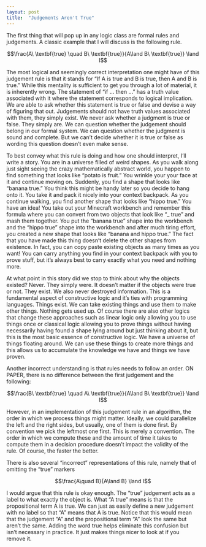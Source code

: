 ```yaml
---
layout: post
title:  "Judgements Aren't True"
---
```

The first thing that will pop up in any logic class are formal rules and judgements. A classic example that I will discuss is the following rule.

$$\frac{A\ \textbf{true} \quad B\ \textbf{true}}{A\land B\ \textbf{true}} \land I$$

The most logical and seemingly correct interpretation one might have of this judgement rule is that it stands for “If A is true and B is true, then A and B is true.” While this mentality is sufficient to get you through a lot of material, it is inherently wrong. The statement of “if … then …” has a truth value associated with it where the statement corresponds to logical implication. We are able to ask whether this statement is true or false and devise a way of figuring that out. Judgements should not have truth values associated with them, they simply exist. We never ask whether a judgment is true or false. They simply are. We can question whether the judgement should belong in our formal system. We can question whether the judgment is sound and complete. But we can’t decide whether it is true or false as wording this question doesn’t even make sense.

To best convey what this rule is doing and how one should interpret, I’ll write a story. You are in a universe filled of weird shapes. As you walk along just sight seeing the crazy mathematically abstract world, you happen to find something that looks like “potato is fruit.” You wrinkle your your face at it and continue moving on. Suddenly, you find a shape that looks like “banana true.” You think this might be handy later so you decide to hang onto it. You take it and pack it nicely into your context backpack. As you continue walking, you find another shape that looks like “hippo true.” You have an idea! You take out your Minecraft workbench and remember this formula where you can convert from two objects that look like “_ true” and mash them together. You put the “banana true” shape into the workbench and the “hippo true” shape into the workbench and after much tiring effort, you created a new shape that looks like “banana and hippo true.” The fact that you have made this thing doesn’t delete the other shapes from existence. In fact, you can copy paste existing objects as many times as you want! You can carry anything you find in your context backpack with you to prove stuff, but it’s always best to carry exactly what you need and nothing more.

At what point in this story did we stop to think about why the objects existed? Never. They simply were. It doesn’t matter if the objects were true or not. They exist. We also never destroyed information. This is a fundamental aspect of constructive logic and it’s ties with programming languages. Things exist. We can take existing things and use them to make other things. Nothing gets used up. Of course there are also other logics that change these approaches such as linear logic only allowing you to use things once or classical logic allowing you to prove things without having necessarily having found a shape lying around but just thinking about it, but this is the most basic essence of constructive logic. We have a universe of things floating around. We can use these things to create more things and this allows us to accumulate the knowledge we have and things we have proven.

Another incorrect understanding is that rules needs to follow an order. ON PAPER, there is no difference between the first judgement and the following:

$$\frac{B\ \textbf{true} \quad A\ \textbf{true}}{A\land B\ \textbf{true}} \land I$$

However, in an implementation of this judgement rule in an algorithm, the order in which we process things might matter. Ideally, we could parallelize the left and the right sides, but usually, one of them is done first. By convention we pick the leftmost one first. This is merely a convention. The order in which we compute these and the amount of time it takes to compute them in a decision procedure doesn’t impact the validity of the rule. Of course, the faster the better.

There is also several “incorrect” representations of this rule, namely that of omitting the “true” markers

$$\frac{A\quad B}{A\land B} \land I$$

I would argue that this rule is okay enough. The “true” judgement acts as a label to what exactly the object is. What “A true” means is that the propositional term A is true. We can just as easily define a new judgement with no label so that “A” means that A is true. Notice that this would mean that the judgement “A” and the propositional term “A” look the same but aren’t the same. Adding the word true helps eliminate this confusion but isn’t necessary in practice. It just makes things nicer to look at if you remove it.